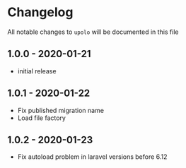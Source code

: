 # Changelog

All notable changes to `upolo` will be documented in this file

## 1.0.0 - 2020-01-21

- initial release

## 1.0.1 - 2020-01-22

- Fix published migration name
- Load file factory

## 1.0.2 - 2020-01-23

- Fix autoload problem in laravel versions before 6.12
